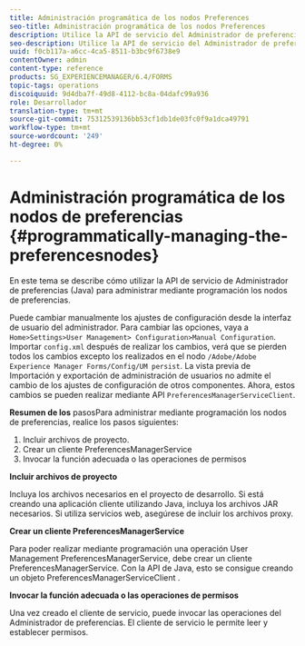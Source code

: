 ```yaml
---
title: Administración programática de los nodos Preferences
seo-title: Administración programática de los nodos Preferences
description: Utilice la API de servicio del Administrador de preferencias (Java) para administrar mediante programación los nodos de preferencias.
seo-description: Utilice la API de servicio del Administrador de preferencias (Java) para administrar mediante programación los nodos de preferencias.
uuid: f0cb117a-a6cc-4ca5-8511-b3bc9f6738e9
contentOwner: admin
content-type: reference
products: SG_EXPERIENCEMANAGER/6.4/FORMS
topic-tags: operations
discoiquuid: 9d4dba7f-49d8-4112-bc8a-04dafc99a936
role: Desarrollador
translation-type: tm+mt
source-git-commit: 75312539136bb53cf1db1de03fc0f9a1dca49791
workflow-type: tm+mt
source-wordcount: '249'
ht-degree: 0%

---
```



# Administración programática de los nodos de preferencias {#programmatically-managing-the-preferencesnodes}

En este tema se describe cómo utilizar la API de servicio de Administrador de preferencias (Java) para administrar mediante programación los nodos de preferencias.

Puede cambiar manualmente los ajustes de configuración desde la interfaz de usuario del administrador. Para cambiar las opciones, vaya a `Home>Settings>User Management> Configuration>Manual Configuration`. Importar `config.xml` después de realizar los cambios, verá que se pierden todos los cambios excepto los realizados en el nodo `/Adobe/Adobe Experience Manager Forms/Config/UM persist`. La vista previa de Importación y exportación de administración de usuarios no admite el cambio de los ajustes de configuración de otros componentes. Ahora, estos cambios se pueden realizar mediante API `PreferencesManagerServiceClient`.

**Resumen de los** pasosPara administrar mediante programación los nodos de preferencias, realice los pasos siguientes:

1. Incluir archivos de proyecto.
1. Crear un cliente PreferencesManagerService
1. Invocar la función adecuada o las operaciones de permisos

**Incluir archivos de proyecto**

Incluya los archivos necesarios en el proyecto de desarrollo. Si está creando una aplicación cliente utilizando Java, incluya los archivos JAR necesarios. Si utiliza servicios web, asegúrese de incluir los archivos proxy.

**Crear un cliente PreferencesManagerService**

Para poder realizar mediante programación una operación User Management PreferencesManagerService, debe crear un cliente PreferencesManagerService. Con la API de Java, esto se consigue creando un objeto PreferencesManagerServiceClient .

**Invocar la función adecuada o las operaciones de permisos**

Una vez creado el cliente de servicio, puede invocar las operaciones del Administrador de preferencias. El cliente de servicio le permite leer y establecer permisos.
